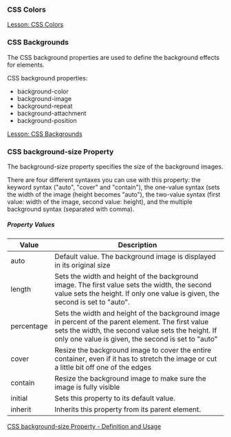 ### CSS Colors

[Lesson: CSS Colors](https://www.w3schools.com/css/css_colors.asp)


### CSS Backgrounds

The CSS background properties are used to define the background effects for elements.

CSS background properties:

- background-color
- background-image
- background-repeat
- background-attachment
- background-position

[Lesson: CSS Backgrounds](https://www.w3schools.com/css/css_background.asp)

### CSS background-size Property

The background-size property specifies the size of the background images.

There are four different syntaxes you can use with this property: the keyword syntax ("auto", "cover" and "contain"), the one-value syntax (sets the width of the image (height becomes "auto"), the two-value syntax (first value: width of the image, second value: height), and the multiple background syntax (separated with comma).

##### Property Values

Value | Description
--- | ---
auto | Default value. The background image is displayed in its original size
length | Sets the width and height of the background image. The first value sets the width, the second value sets the height. If only one value is given, the second is set to "auto".
percentage| Sets the width and height of the background image in percent of the parent element. The first value sets the width, the second value sets the height. If only one value is given, the second is set to "auto"	
cover	| Resize the background image to cover the entire container, even if it has to stretch the image or cut a little bit off one of the edges	
contain	| Resize the background image to make sure the image is fully visible	
initial	| Sets this property to its default value.	
inherit	| Inherits this property from its parent element.

[CSS background-size Property - Definition and Usage](https://www.w3schools.com/cssref/css3_pr_background-size.asp)
